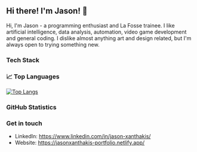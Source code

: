 ## Hi there! I'm Jason! 👋

Hi, I'm Jason - a programming enthusiast and La Fosse trainee. I like artificial intelligence, data analysis, automation, video game development and general coding. I dislike almost anything art and design related, but I'm always open to trying something new. 

### Tech Stack

### 📈 Top Languages
[![Top Langs](https://github-readme-stats.vercel.app/api/top-langs/?username=jasonxanthakis&layout=compact&theme=radical)](https://github.com/anuraghazra/github-readme-stats)

### GitHub Statistics

### Get in touch
- LinkedIn: https://www.linkedin.com/in/jason-xanthakis/
- Website: https://jasonxanthakis-portfolio.netlify.app/
